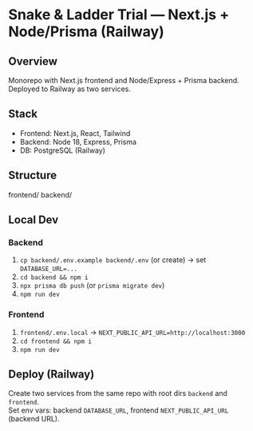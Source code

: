 # Snake & Ladder Trial — Next.js + Node/Prisma (Railway)

## Overview
Monorepo with Next.js frontend and Node/Express + Prisma backend. Deployed to Railway as two services.

## Stack
- Frontend: Next.js, React, Tailwind
- Backend: Node 18, Express, Prisma
- DB: PostgreSQL (Railway)

## Structure
frontend/
backend/

## Local Dev
### Backend
1) `cp backend/.env.example backend/.env` (or create) → set `DATABASE_URL=...`
2) `cd backend && npm i`
3) `npx prisma db push` (or `prisma migrate dev`)
4) `npm run dev`

### Frontend
1) `frontend/.env.local` → `NEXT_PUBLIC_API_URL=http://localhost:3000`
2) `cd frontend && npm i`
3) `npm run dev`

## Deploy (Railway)
Create two services from the same repo with root dirs `backend` and `frontend`.  
Set env vars: backend `DATABASE_URL`, frontend `NEXT_PUBLIC_API_URL` (backend URL).
